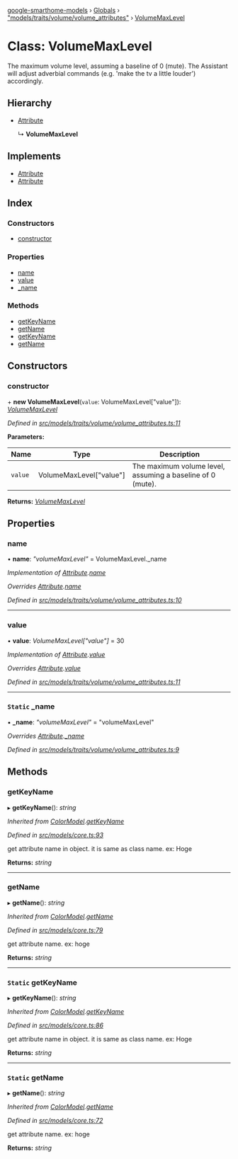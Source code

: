 [google-smarthome-models](../README.md) › [Globals](../globals.md) › ["models/traits/volume/volume_attributes"](../modules/_models_traits_volume_volume_attributes_.md) › [VolumeMaxLevel](_models_traits_volume_volume_attributes_.volumemaxlevel.md)

# Class: VolumeMaxLevel

The maximum volume level, assuming a baseline of 0 (mute). The Assistant will adjust adverbial commands (e.g. 'make the tv a little louder') accordingly.

## Hierarchy

* [Attribute](_models_core_.attribute.md)

  ↳ **VolumeMaxLevel**

## Implements

* [Attribute](../interfaces/_models_interfaces_i_core_.attribute.md)
* [Attribute](../interfaces/_models_interfaces_i_core_.attribute.md)

## Index

### Constructors

* [constructor](_models_traits_volume_volume_attributes_.volumemaxlevel.md#constructor)

### Properties

* [name](_models_traits_volume_volume_attributes_.volumemaxlevel.md#name)
* [value](_models_traits_volume_volume_attributes_.volumemaxlevel.md#value)
* [_name](_models_traits_volume_volume_attributes_.volumemaxlevel.md#static-_name)

### Methods

* [getKeyName](_models_traits_volume_volume_attributes_.volumemaxlevel.md#getkeyname)
* [getName](_models_traits_volume_volume_attributes_.volumemaxlevel.md#getname)
* [getKeyName](_models_traits_volume_volume_attributes_.volumemaxlevel.md#static-getkeyname)
* [getName](_models_traits_volume_volume_attributes_.volumemaxlevel.md#static-getname)

## Constructors

###  constructor

\+ **new VolumeMaxLevel**(`value`: VolumeMaxLevel["value"]): *[VolumeMaxLevel](_models_traits_volume_volume_attributes_.volumemaxlevel.md)*

*Defined in [src/models/traits/volume/volume_attributes.ts:11](https://github.com/galactic1969/google-smarthome-models/blob/633871f/src/models/traits/volume/volume_attributes.ts#L11)*

**Parameters:**

Name | Type | Description |
------ | ------ | ------ |
`value` | VolumeMaxLevel["value"] | The maximum volume level, assuming a baseline of 0 (mute).  |

**Returns:** *[VolumeMaxLevel](_models_traits_volume_volume_attributes_.volumemaxlevel.md)*

## Properties

###  name

• **name**: *"volumeMaxLevel"* = VolumeMaxLevel._name

*Implementation of [Attribute](../interfaces/_models_interfaces_i_core_.attribute.md).[name](../interfaces/_models_interfaces_i_core_.attribute.md#name)*

*Overrides [Attribute](_models_core_.attribute.md).[name](_models_core_.attribute.md#name)*

*Defined in [src/models/traits/volume/volume_attributes.ts:10](https://github.com/galactic1969/google-smarthome-models/blob/633871f/src/models/traits/volume/volume_attributes.ts#L10)*

___

###  value

• **value**: *VolumeMaxLevel["value"]* = 30

*Implementation of [Attribute](../interfaces/_models_interfaces_i_core_.attribute.md).[value](../interfaces/_models_interfaces_i_core_.attribute.md#value)*

*Overrides [Attribute](_models_core_.attribute.md).[value](_models_core_.attribute.md#value)*

*Defined in [src/models/traits/volume/volume_attributes.ts:11](https://github.com/galactic1969/google-smarthome-models/blob/633871f/src/models/traits/volume/volume_attributes.ts#L11)*

___

### `Static` _name

▪ **_name**: *"volumeMaxLevel"* = "volumeMaxLevel"

*Overrides [Attribute](_models_core_.attribute.md).[_name](_models_core_.attribute.md#static-_name)*

*Defined in [src/models/traits/volume/volume_attributes.ts:9](https://github.com/galactic1969/google-smarthome-models/blob/633871f/src/models/traits/volume/volume_attributes.ts#L9)*

## Methods

###  getKeyName

▸ **getKeyName**(): *string*

*Inherited from [ColorModel](_models_traits_colorsetting_colorsetting_attributes_.colormodel.md).[getKeyName](_models_traits_colorsetting_colorsetting_attributes_.colormodel.md#static-getkeyname)*

*Defined in [src/models/core.ts:93](https://github.com/galactic1969/google-smarthome-models/blob/633871f/src/models/core.ts#L93)*

get attribute name in object. it is same as class name. ex: Hoge

**Returns:** *string*

___

###  getName

▸ **getName**(): *string*

*Inherited from [ColorModel](_models_traits_colorsetting_colorsetting_attributes_.colormodel.md).[getName](_models_traits_colorsetting_colorsetting_attributes_.colormodel.md#static-getname)*

*Defined in [src/models/core.ts:79](https://github.com/galactic1969/google-smarthome-models/blob/633871f/src/models/core.ts#L79)*

get attribute name. ex: hoge

**Returns:** *string*

___

### `Static` getKeyName

▸ **getKeyName**(): *string*

*Inherited from [ColorModel](_models_traits_colorsetting_colorsetting_attributes_.colormodel.md).[getKeyName](_models_traits_colorsetting_colorsetting_attributes_.colormodel.md#static-getkeyname)*

*Defined in [src/models/core.ts:86](https://github.com/galactic1969/google-smarthome-models/blob/633871f/src/models/core.ts#L86)*

get attribute name in object. it is same as class name. ex: Hoge

**Returns:** *string*

___

### `Static` getName

▸ **getName**(): *string*

*Inherited from [ColorModel](_models_traits_colorsetting_colorsetting_attributes_.colormodel.md).[getName](_models_traits_colorsetting_colorsetting_attributes_.colormodel.md#static-getname)*

*Defined in [src/models/core.ts:72](https://github.com/galactic1969/google-smarthome-models/blob/633871f/src/models/core.ts#L72)*

get attribute name. ex: hoge

**Returns:** *string*

